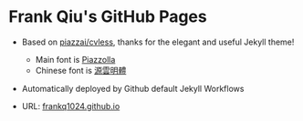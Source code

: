 # Frank Qiu's GitHub Pages

- Based on [piazzai/cvless](https://github.com/piazzai/cvless), thanks for the elegant and useful Jekyll theme!

  - Main font is [Piazzolla](https://piazzolla.huertatipografica.com/)
  - Chinese font is [源雲明體](https://github.com/ButTaiwan/genwan-font)

- Automatically deployed by Github default Jekyll Workflows

- URL: [frankq1024.github.io](https://frankq1024.github.io)
